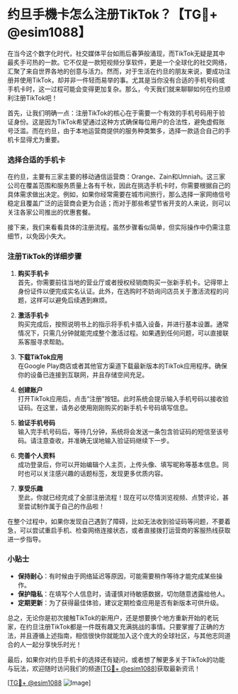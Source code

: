 # 约旦手機卡怎么注册TikTok？【TG💪+ @esim1088】

在当今这个数字化时代，社交媒体平台如雨后春笋般涌现，而TikTok无疑是其中最炙手可热的一款。它不仅是一款短视频分享软件，更是一个全球化的社交网络，汇聚了来自世界各地的创意与活力。然而，对于生活在约旦的朋友来说，要成功注册并使用TikTok，却并非一件轻而易举的事。尤其是当你没有合适的手机号码或手机卡时，这一过程可能会变得更加复杂。那么，今天我们就来聊聊如何在约旦顺利注册TikTok吧！

首先，让我们明确一点：注册TikTok的核心在于需要一个有效的手机号码用于验证身份。这是因为TikTok希望通过这种方式确保每位用户的合法性，避免虚假账号泛滥。而在约旦，由于本地运营商提供的服务种类繁多，选择一款适合自己的手机卡显得尤为重要。

### 选择合适的手机卡

在约旦，主要有三家主要的移动通信运营商：Orange、Zain和Umniah。这三家公司在覆盖范围和服务质量上各有千秋，因此在挑选手机卡时，你需要根据自己的具体需求做出决定。例如，如果你经常需要在城市间旅行，那么选择一家网络信号稳定且覆盖广泛的运营商会更为合适；而对于那些希望节省开支的人来说，则可以关注各家公司推出的优惠套餐。

接下来，我们来看看具体的注册流程。虽然步骤看似简单，但实际操作中仍需注意细节，以免因小失大。

### 注册TikTok的详细步骤

1. **购买手机卡**  
   首先，你需要前往当地的营业厅或者授权经销商购买一张新手机卡。记得带上身份证件以便完成实名认证。此外，在选购时不妨询问店员关于激活流程的问题，这样可以避免后续遇到麻烦。

2. **激活手机卡**  
   购买完成后，按照说明书上的指示将手机卡插入设备，并进行基本设置。通常情况下，只需几分钟就能完成整个激活过程。如果遇到任何问题，可以直接联系客服寻求帮助。

3. **下载TikTok应用**  
   在Google Play商店或者其他官方渠道下载最新版本的TikTok应用程序。确保你的设备已连接到互联网，并且存储空间充足。

4. **创建账户**  
   打开TikTok应用后，点击“注册”按钮。此时系统会提示输入手机号码以接收验证码。在这里，请务必使用刚刚购买的新手机卡号码填写信息。

5. **验证手机号码**  
   输入完手机号码后，等待几分钟，系统将会发送一条包含验证码的短信至该号码。请注意查收，并准确无误地输入验证码继续下一步。

6. **完善个人资料**  
   成功登录后，你可以开始编辑个人主页，上传头像、填写昵称等基本信息。同时也可以关注感兴趣的话题标签，发现更多优质内容。

7. **享受乐趣**  
   至此，你就已经完成了全部注册流程！现在可以尽情浏览视频、点赞评论，甚至尝试制作属于自己的作品啦！

在整个过程中，如果你发现自己遇到了障碍，比如无法收到验证码等问题，不要着急，可以尝试重启手机、检查网络连接状态，或者直接拨打运营商的客服热线获取进一步指导。

### 小贴士

- **保持耐心**：有时候由于网络延迟等原因，可能需要稍作等待才能完成某些操作。
- **保护隐私**：在填写个人信息时，请谨慎对待敏感数据，切勿随意透露给他人。
- **定期更新**：为了获得最佳体验，建议定期检查应用是否有新版本可供升级。

总之，无论你是初次接触TikTok的新用户，还是想要换个地方重新开始的老玩家，在约旦注册TikTok都是一件既有趣又充满挑战的事情。只要掌握了正确的方法，并且遵循上述指南，相信很快你就能加入这个庞大的全球社区，与其他志同道合的人一起分享快乐时光！

最后，如果你对约旦手机卡的选择还有疑问，或者想了解更多关于TikTok的功能与玩法，欢迎随时访问我们的频道[[TG💪+ @esim1088](https://t.me/s/esim1088)]获取最新资讯！

[[TG💪+ @esim1088](https://t.me/s/esim1088) ![Image](https://i.postimg.cc/4NQfJmqS/Snipaste-2025-05-13-00-14-12.png)]